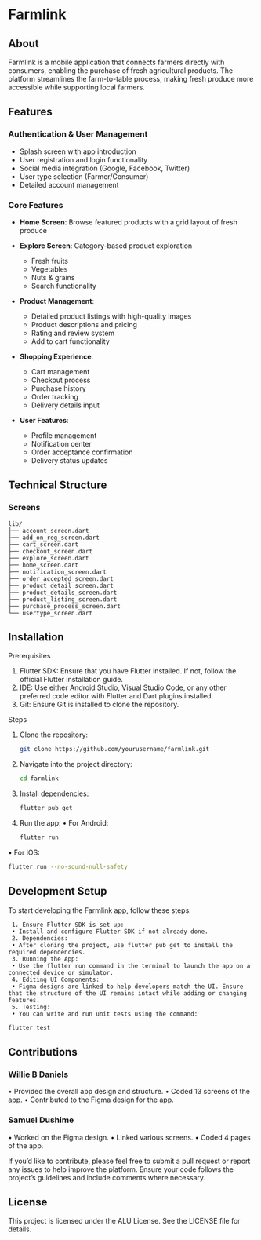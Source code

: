 # Farmlink

## About

Farmlink is a mobile application that connects farmers directly with consumers, enabling the purchase of fresh agricultural products. The platform streamlines the farm-to-table process, making fresh produce more accessible while supporting local farmers.

## Features

### Authentication & User Management

- Splash screen with app introduction
- User registration and login functionality
- Social media integration (Google, Facebook, Twitter)
- User type selection (Farmer/Consumer)
- Detailed account management

### Core Features

- **Home Screen**: Browse featured products with a grid layout of fresh produce
- **Explore Screen**: Category-based product exploration
  - Fresh fruits
  - Vegetables
  - Nuts & grains
  - Search functionality
  
- **Product Management**:
  - Detailed product listings with high-quality images
  - Product descriptions and pricing
  - Rating and review system
  - Add to cart functionality

- **Shopping Experience**:
  - Cart management
  - Checkout process
  - Purchase history
  - Order tracking
  - Delivery details input

- **User Features**:
  - Profile management
  - Notification center
  - Order acceptance confirmation
  - Delivery status updates

## Technical Structure

### Screens

```text
lib/
├── account_screen.dart
├── add_on_reg_screen.dart
├── cart_screen.dart
├── checkout_screen.dart
├── explore_screen.dart
├── home_screen.dart
├── notification_screen.dart
├── order_accepted_screen.dart
├── product_detail_screen.dart
├── product_details_screen.dart
├── product_listing_screen.dart
├── purchase_process_screen.dart
└── usertype_screen.dart
```

## Installation

Prerequisites

1. Flutter SDK: Ensure that you have Flutter installed. If not, follow the official Flutter installation guide.
2. IDE: Use either Android Studio, Visual Studio Code, or any other preferred code editor with Flutter and Dart plugins installed.
3. Git: Ensure Git is installed to clone the repository.

Steps

1. Clone the repository:

    ```bash
    git clone https://github.com/yourusername/farmlink.git
    ```

2. Navigate into the project directory:

    ```bash
    cd farmlink
    ```

3. Install dependencies:

    ```bash
    flutter pub get
    ```

4. Run the app:
 • For Android:

    ```bash
    flutter run
    ```

 • For iOS:

```bash
flutter run --no-sound-null-safety
```

## Development Setup

To start developing the Farmlink app, follow these steps:

```text
 1. Ensure Flutter SDK is set up:
 • Install and configure Flutter SDK if not already done.
 2. Dependencies:
 • After cloning the project, use flutter pub get to install the required dependencies.
 3. Running the App:
 • Use the flutter run command in the terminal to launch the app on a connected device or simulator.
 4. Editing UI Components:
 • Figma designs are linked to help developers match the UI. Ensure that the structure of the UI remains intact while adding or changing features.
 5. Testing:
 • You can write and run unit tests using the command:
 ```

```bash
flutter test
```

## Contributions

### Willie B Daniels

• Provided the overall app design and structure.
• Coded 13 screens of the app.
• Contributed to the Figma design for the app.

### Samuel Dushime

• Worked on the Figma design.
• Linked various screens.
• Coded 4 pages of the app.

If you’d like to contribute, please feel free to submit a pull request or report any issues to help improve the platform. Ensure your code follows the project’s guidelines and include comments where necessary.

## License

This project is licensed under the ALU License. See the LICENSE file for details.
